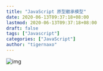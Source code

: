 ```yaml
---
title: "JavaScript 原型繼承模型"
date: 2020-06-13T09:37:18+08:00
lastmod: 2020-06-13T09:37:18+08:00
draft: false
tags: ["Javascript"]
categories: ["JavaScript"]
author: "tigernaxo"
---
```

![img](JavaScript_ObjectChain.png)